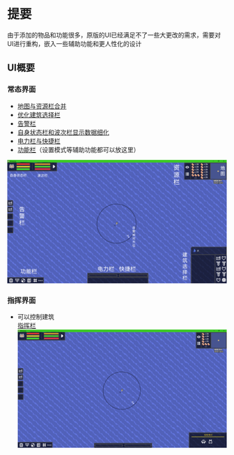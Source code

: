 # 提要
由于添加的物品和功能很多，原版的UI已经满足不了一些大更改的需求，需要对UI进行重构，嵌入一些辅助功能和更人性化的设计
## UI概要
### 常态界面
- [地图与资源栏合并](建筑栏选择栏.md)
- [优化建筑选择栏](建筑栏选择栏.md)
- [告警栏](告警栏.md)
- [自身状态栏和波次栏显示数据细化](状态&波次栏.md)
- [电力栏与快捷栏](电力&快捷栏.md)
- [功能栏](指挥栏.md)（设置模式等辅助功能都可以放这里）

![alt text](图/大体.png)
### 指挥界面
- 可以控制建筑  
[指挥栏](指挥栏.md)
![alt text](图/指挥.png)